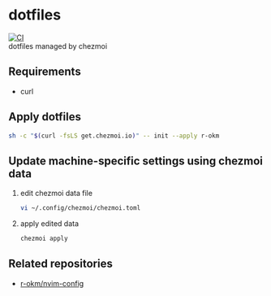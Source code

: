 # dotfiles

[![CI](https://github.com/r-okm/dotfiles/actions/workflows/ci.yml/badge.svg)](https://github.com/r-okm/dotfiles/actions/workflows/ci.yml)  
dotfiles managed by chezmoi

## Requirements

- curl

## Apply dotfiles

```sh
sh -c "$(curl -fsLS get.chezmoi.io)" -- init --apply r-okm
```

## Update machine-specific settings using chezmoi data

1. edit chezmoi data file

   ```sh
   vi ~/.config/chezmoi/chezmoi.toml
   ```

1. apply edited data

   ```sh
   chezmoi apply
   ```

## Related repositories

- [r-okm/nvim-config](https://github.com/r-okm/nvim-config)
